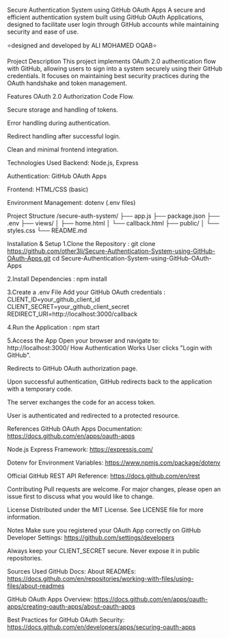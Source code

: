 Secure Authentication System using GitHub OAuth Apps
A secure and efficient authentication system built using GitHub OAuth Applications, designed to facilitate user login through GitHub accounts while maintaining security and ease of use.

⭐designed and developed by ALI MOHAMED OQAB⭐

Project Description
This project implements OAuth 2.0 authentication flow with GitHub, allowing users to sign into a system securely using their GitHub credentials. It focuses on maintaining best security practices during the OAuth handshake and token management.

Features
OAuth 2.0 Authorization Code Flow.

Secure storage and handling of tokens.

Error handling during authentication.

Redirect handling after successful login.

Clean and minimal frontend integration.

Technologies Used
Backend: Node.js, Express

Authentication: GitHub OAuth Apps

Frontend: HTML/CSS (basic)

Environment Management: dotenv (.env files)

Project Structure
/secure-auth-system/ ├── app.js
├── package.json
├── .env
├── views/
│ ├── home.html
│ └── callback.html
├── public/
│ └── styles.css
└── README.md

Installation & Setup
1.Clone the Repository :
git clone https://github.com/other3li/Secure-Authentication-System-using-GitHub-OAuth-Apps.git
cd Secure-Authentication-System-using-GitHub-OAuth-Apps


2.Install Dependencies :
npm install


3.Create a .env File Add your GitHub OAuth credentials :
CLIENT_ID=your_github_client_id
CLIENT_SECRET=your_github_client_secret
REDIRECT_URI=http://localhost:3000/callback


4.Run the Application :
npm start


5.Access the App Open your browser and navigate to:
http://localhost:3000/
How Authentication Works
User clicks "Login with GitHub".

Redirects to GitHub OAuth authorization page.

Upon successful authentication, GitHub redirects back to the application with a temporary code.

The server exchanges the code for an access token.

User is authenticated and redirected to a protected resource.

References
GitHub OAuth Apps Documentation: https://docs.github.com/en/apps/oauth-apps

Node.js Express Framework: https://expressjs.com/

Dotenv for Environment Variables: https://www.npmjs.com/package/dotenv

Official GitHub REST API Reference: https://docs.github.com/en/rest

Contributing
Pull requests are welcome. For major changes, please open an issue first to discuss what you would like to change.

License
Distributed under the MIT License. See LICENSE file for more information.

Notes
Make sure you registered your OAuth App correctly on GitHub Developer Settings: https://github.com/settings/developers

Always keep your CLIENT_SECRET secure. Never expose it in public repositories.

Sources Used
GitHub Docs: About READMEs: https://docs.github.com/en/repositories/working-with-files/using-files/about-readmes

GitHub OAuth Apps Overview: https://docs.github.com/en/apps/oauth-apps/creating-oauth-apps/about-oauth-apps

Best Practices for GitHub OAuth Security: https://docs.github.com/en/developers/apps/securing-oauth-apps



